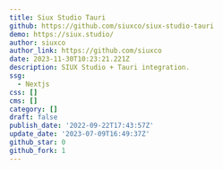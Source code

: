 ```yaml
---
title: Siux Studio Tauri
github: https://github.com/siuxco/siux-studio-tauri
demo: https://siux.studio/
author: siuxco
author_link: https://github.com/siuxco
date: 2023-11-30T10:23:21.221Z
description: SIUX Studio + Tauri integration.
ssg:
  - Nextjs
css: []
cms: []
category: []
draft: false
publish_date: '2022-09-22T17:43:57Z'
update_date: '2023-07-09T16:49:37Z'
github_star: 0
github_fork: 1
---
```

